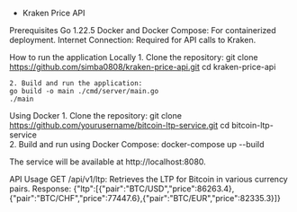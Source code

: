- Kraken Price API

Prerequisites
  Go 1.22.5
  Docker and Docker Compose: For containerized deployment.
  Internet Connection: Required for API calls to Kraken.

How to run the application
  Locally
    1. Clone the repository:
    git clone https://github.com/simba0808/kraken-price-api.git
    cd kraken-price-api

    2. Build and run the application:
    go build -o main ./cmd/server/main.go
    ./main


  Using Docker
    1. Clone the repository:
      git clone https://github.com/yourusername/bitcoin-ltp-service.git
      cd bitcoin-ltp-service  
    2. Build and run using Docker Compose:
      docker-compose up --build
  
The service will be available at http://localhost:8080.

API Usage
  GET /api/v1/ltp: Retrieves the LTP for Bitcoin in various currency pairs.
  Response: {"ltp":[{"pair":"BTC/USD","price":86263.4},{"pair":"BTC/CHF","price":77447.6},{"pair":"BTC/EUR","price":82335.3}]}